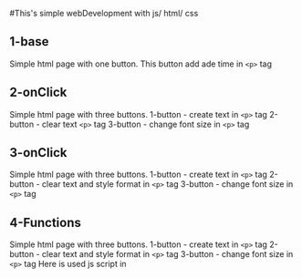 #This's simple webDevelopment with js/ html/ css
## 1-base
Simple html page with one button.
This button add ade time in `<p>` tag
## 2-onClick
Simple html page with three buttons.
1-button - create text in `<p>` tag
2-button - clear text `<p>` tag
3-button - change font size in `<p>` tag
## 3-onClick
Simple html page with three buttons.
1-button - create text in `<p>` tag
2-button - clear text and style format in `<p>` tag
3-button - change font size in `<p>` tag
## 4-Functions
Simple html page with three buttons.
1-button - create text in `<p>` tag
2-button - clear text and style format in `<p>` tag
3-button - change font size in `<p>` tag
Here is used js script in <script> tag inner <header>
## 5-externalJS
Simple html page with three buttons.
1-button - create text in `<p>` tag
2-button - clear text and style format in `<p>` tag
3-button - change font size in `<p>` tag
Here is used js script in <script> from external functions.js file
## 6-simpleCalculation
Simple html page with one button.
1-button - set in `<p>` tag calculated value from function created in externa js file - functions.js 